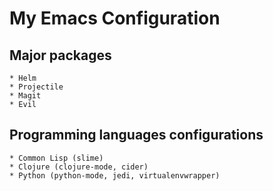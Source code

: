 # My Emacs Configuration

## Major packages
    * Helm
    * Projectile
    * Magit
    * Evil

## Programming languages configurations
    * Common Lisp (slime)
    * Clojure (clojure-mode, cider)
    * Python (python-mode, jedi, virtualenvwrapper)
